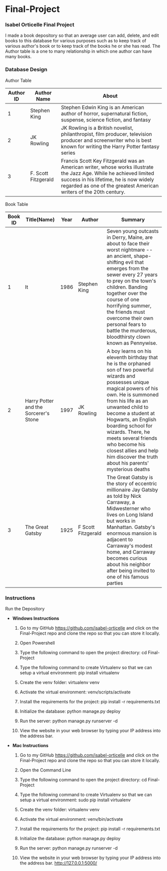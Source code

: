 # Final-Project
### Isabel Orticelle Final Project

I made a book depository so that an average user can add, delete, and edit books to this database for various purposes such as to keep track of various author's book or to keep track of the books he or she has read. The Author table is a one to many relationship in which one author can have many books.

### Database Design
Author Table

Author ID |  Author Name | About
------------|---------------|-------------
1 | Stephen King |Stephen Edwin King is an American author of horror, supernatural fiction, suspense, science fiction, and fantasy
2 | JK Rowling |JK Rowling is a British novelist, philanthropist, film producer, television producer and screenwriter who is best known for writing the Harry Potter fantasy series
3 | F. Scott Fitzgerald | Francis Scott Key Fitzgerald was an American writer, whose works illustrate the Jazz Age. While he achieved limited success in his lifetime, he is now widely regarded as one of the greatest American writers of the 20th century.

Book Table

Book ID | Title(Name) | Year | Author | Summary
---------|-------|-------|------|------------
1 | It | 1986 | Stephen King | Seven young outcasts in Derry, Maine, are about to face their worst nightmare -- an ancient, shape-shifting evil that emerges from the sewer every 27 years to prey on the town's children. Banding together over the course of one horrifying summer, the friends must overcome their own personal fears to battle the murderous, bloodthirsty clown known as Pennywise.
2 | Harry Potter and the Sorcerer's Stone | 1997 | JK Rowling | A boy learns on his eleventh birthday that he is the orphaned son of two powerful wizards and possesses unique magical powers of his own. He is summoned from his life as an unwanted child to become a student at Hogwarts, an English boarding school for wizards. There, he meets several friends who become his closest allies and help him discover the truth about his parents' mysterious deaths
3 | The Great Gatsby| 1925 | F Scott Fitzgerald | The Great Gatsby is the story of eccentric millionaire Jay Gatsby as told by Nick Carraway, a Midwesterner who lives on Long Island but works in Manhattan. Gatsby's enormous mansion is adjacent to Carraway's modest home, and Carraway becomes curious about his neighbor after being invited to one of his famous parties

### Instructions

Run the Depository

- **Windows Instructions**

    1. Go to my GitHub https://github.com/isabel-orticelle and click on the Final-Project repo and clone the repo so that you can store it locally.

    2. Open Powershell

    3. Type the following command to open the project directory:
      cd Final-Project

    4. Type the following command to create Virtualenv so that we can setup a virtual environment:
      pip install virtualenv

    5. Create the venv folder:
      virtualenv venv

    6. Activate the virtual environment:
      venv/scripts/activate

    7. Install the requirements for the project:
            pip install -r requirements.txt

    8. Initialize the database:
      python manage.py deploy

    9. Run the server:
      python manage.py runserver -d

    10. View the website in your web browser by typing your IP address into the address bar.

- **Mac Instructions**
  1. Go to my GitHub https://github.com/isabel-orticelle and click on the Final-Project repo and clone the repo so that you can store it locally.

  2. Open the Command Line

  3. Type the following command to open the project directory:
    cd Final-Project

  4. Type the following command to create Virtualenv so that we can setup a virtual environment:
    sudo pip install virtualenv

  5. Create the venv folder:
          virtualenv venv

  6. Activate the virtual environment:
    venv/bin/activate

  7. Install the requirements for the project:
    pip install -r requirements.txt

  8. Initialize the database:
    python manage.py deploy

  9. Run the server:
    python manage.py runserver -d

  10. View the website in your web browser by typing your IP address into the address bar.
    http://127.0.0.1:5000/
